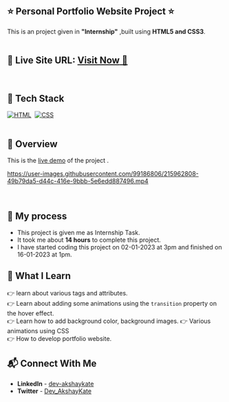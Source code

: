 ## ⭐ Personal Portfolio Website Project ⭐

This is an project given in **"Internship"** ,built using **HTML5 and CSS3**.
<br>
<br>

## 📌 **Live Site URL:** <a href="](https://p8rjo7.csb.app/">**Visit Now** 🚀</a>

<br>

## 📌 Tech Stack

[![HTML](https://img.shields.io/badge/html5%20-%23E34F26.svg?&style=for-the-badge&logo=html5&logoColor=white)](https://github.com/coderak07)&nbsp;
[![CSS](https://img.shields.io/badge/css3%20-%231572B6.svg?&style=for-the-badge&logo=css3&logoColor=white)](https://https://github.com/coderak07)&nbsp;
<br>
<br>

## 📌 Overview
This is the [live demo](https://app.flonnect.com/view/trim/kateakshay165/Flonnect_2023-02-01_1251e363-5453-473b-9b7d-5ad1c2b48f68/Flonnect_2023-02-01_1251e363-5453-473b-9b7d-5ad1c2b48f68-trim-1) of the project . 

https://user-images.githubusercontent.com/99186806/215962808-49b79da5-d44c-416e-9bbb-5e6edd887496.mp4

<br>

## 📌 My process

- This project is given me as Internship Task.
- It took me about **14 hours** to complete this project.
- I have started coding this project on 02-01-2023 at 3pm and finished on 16-01-2023 at 1pm.

## 📌 What I Learn

👉 learn about various tags and attributes.  
👉 Learn about adding some animations using the `transition` property on the hover effect.  
👉 Learn how to add background color, background images.
👉 Various animations using CSS  
👉 How to develop portfolio website.

## 📬 Connect With Me

- **LinkedIn** - [dev-akshaykate](https://www.linkedin.com/in/dev-akshaykate)
- **Twitter** -  [Dev_AkshayKate](https://twitter.com/Dev_AkshayKate)
